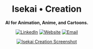 <div align="center">
  
# Isekai • Creation

**AI for Animation, Anime, and Cartoons.**

<a href="https://www.linkedin.com/in/bach-hg/" target="_blank">![LinkedIn](https://img.shields.io/badge/LinkedIn-0077B5?style=for-the-badge&logo=linkedin&logoColor=white)</a>
<a href="https://kiseki.netlify.app/" target="_blank">![Website](https://img.shields.io/badge/website-000000?style=for-the-badge&logo=About.me&logoColor=white)</a>
<a href="mailto:isekaicreationofficial@gmail.com" target="_blank">![Email](https://img.shields.io/badge/Gmail-D14836?style=for-the-badge&logo=gmail&logoColor=white)</a>

<a href="https://isekaicreation.studio/" target="_blank">![Isekai Creation Screenshot](https://raw.githubusercontent.com/radna0/Kiseki/refs/heads/master/assets/isekai_logo.jpg)</a>
</div>
